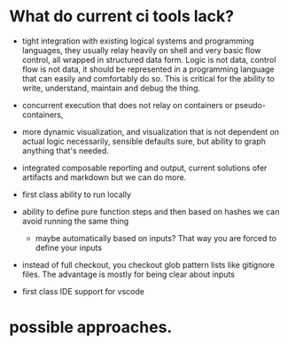 # What do current ci tools lack?
- tight integration with existing logical systems and programming languages, they usually relay heavily on shell and very basic flow control, all wrapped in structured data form. Logic is not data, control flow is not data, it should be represented in a programming language that can easily and comfortably do so. This is critical for the ability to write, understand, maintain and debug the thing.

- concurrent execution that does not relay on containers or pseudo-containers, 

- more dynamic visualization, and visualization that is not dependent on actual logic necessarily, sensible defaults sure, but ability to graph anything that's needed.

- integrated composable reporting and output, current solutions ofer artifacts and markdown but we can do more.

- first class ability to run locally

- ability to define pure function steps and then based on hashes we can avoid running the same thing  
    - maybe automatically based on inputs? That way you are forced to define your inputs

- instead of full checkout, you checkout glob pattern lists like gitignore files. The advantage is mostly for being clear about inputs

- first class IDE support for vscode

# possible approaches.


